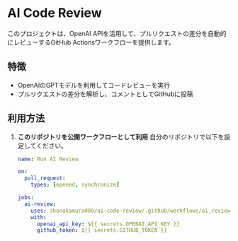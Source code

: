 # AI Code Review

このプロジェクトは、OpenAI APIを活用して、プルリクエストの差分を自動的にレビューするGitHub Actionsワークフローを提供します。

## 特徴
- OpenAIのGPTモデルを利用してコードレビューを実行
- プルリクエストの差分を解析し、コメントとしてGitHubに投稿

## 利用方法

1. **このリポジトリを公開ワークフローとして利用**
   自分のリポジトリで以下を設定してください。

   ```yaml
   name: Run AI Review

   on:
     pull_request:
       types: [opened, synchronize]

   jobs:
     ai-review:
       uses: shonakamura000/ai-code-review/.github/workflows/ai_review.yml@main
       with:
         openai_api_key: ${{ secrets.OPENAI_API_KEY }}
         github_token: ${{ secrets.GITHUB_TOKEN }}
